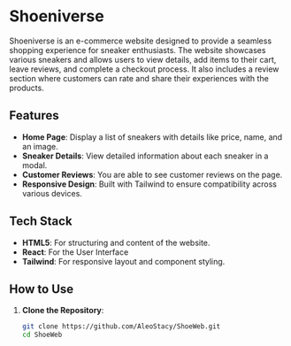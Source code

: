 # Shoeniverse

Shoeniverse is an e-commerce website designed to provide a seamless shopping experience for sneaker enthusiasts. The website showcases various sneakers and allows users to view details, add items to their cart, leave reviews, and complete a checkout process. It also includes a review section where customers can rate and share their experiences with the products.

## Features

- **Home Page**: Display a list of sneakers with details like price, name, and an image.
- **Sneaker Details**: View detailed information about each sneaker in a modal.
- **Customer Reviews**: You are able to see customer reviews on the page.
- **Responsive Design**: Built with Tailwind to ensure compatibility across various devices.
  
## Tech Stack

- **HTML5**: For structuring and content of the website.
- **React**: For the User Interface
- **Tailwind**: For responsive layout and component styling.

## How to Use

1. **Clone the Repository**: 
   ```bash
   git clone https://github.com/AleoStacy/ShoeWeb.git
   cd ShoeWeb
